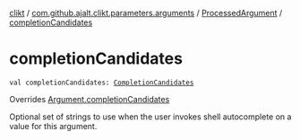 [clikt](../../index.md) / [com.github.ajalt.clikt.parameters.arguments](../index.md) / [ProcessedArgument](index.md) / [completionCandidates](./completion-candidates.md)

# completionCandidates

`val completionCandidates: `[`CompletionCandidates`](../../com.github.ajalt.clikt.completion/-completion-candidates/index.md)

Overrides [Argument.completionCandidates](../-argument/completion-candidates.md)

Optional set of strings to use when the user invokes shell autocomplete on a value for this argument.


